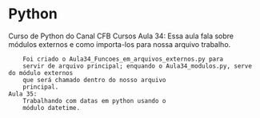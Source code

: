 # Python
Curso de Python do Canal CFB Cursos
    Aula 34:
        Essa aula fala sobre módulos externos e como 
        importa-los para nossa arquivo trabalho.

        Foi criado o Aula34_Funcoes_em_arquivos_externos.py para 
        servir de arquivo principal; enquando o Aula34_modulos.py, serve do módulo externos
        que será chamado dentro do nosso arquivo 
        principal.
    Aula 35:
        Trabalhando com datas em python usando o
        módulo datetime.
